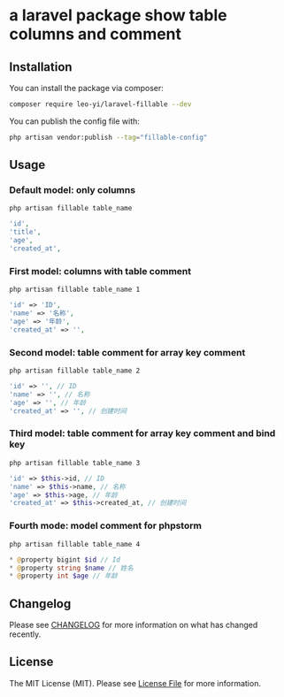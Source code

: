 # a laravel package show table columns and comment

## Installation

You can install the package via composer:

```bash
composer require leo-yi/laravel-fillable --dev
```

You can publish the config file with:
```bash
php artisan vendor:publish --tag="fillable-config"
```

## Usage

### Default model: only columns
```shell
php artisan fillable table_name
```

```php
'id',
'title',
'age',
'created_at',
```

### First model: columns with table comment
```shell
php artisan fillable table_name 1
```

```php
'id' => 'ID',
'name' => '名称',
'age' => '年龄',
'created_at' => '',
```
### Second model: table comment for array key comment
```shell
php artisan fillable table_name 2
```

```php
'id' => '', // ID
'name' => '', // 名称
'age' => '', // 年龄
'created_at' => '', // 创建时间
```

### Third model: table comment for array key comment and bind key
```shell
php artisan fillable table_name 3
```

```php
'id' => $this->id, // ID
'name' => $this->name, // 名称
'age' => $this->age, // 年龄
'created_at' => $this->created_at, // 创建时间
```

### Fourth mode: model comment for phpstorm
```shell
php artisan fillable table_name 4
```

```php
* @property bigint $id // Id
* @property string $name // 姓名
* @property int $age // 年龄
```

## Changelog

Please see [CHANGELOG](CHANGELOG.md) for more information on what has changed recently.

## License

The MIT License (MIT). Please see [License File](LICENSE.md) for more information.
